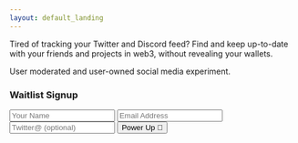 ```yaml
---
layout: default_landing
---
```


Tired of tracking your Twitter and Discord feed? Find and keep up-to-date with your friends and projects in web3, without revealing your wallets. 

User moderated and user-owned social media experiment. 

<div class="form-style-6">
<h3>Waitlist Signup</h3>
<form action="https://getform.io/f/96389641-994a-4df5-9214-495fe8dd4497" method="POST">
    <input type="text" name="name"  placeholder="Your Name" required>
    <input type="email" name="email" placeholder="Email Address" required>
    <input type="twitter" name="twitter" placeholder="Twitter@ (optional)">
    <button class="btn btn-blue"> Power Up 🔌 </button>
</form>
</div>